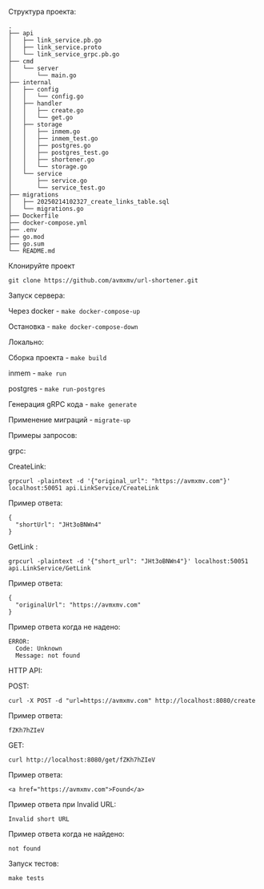 Структура проекта:

```
.
├── api
│   ├── link_service.pb.go
│   ├── link_service.proto
│   └── link_service_grpc.pb.go
├── cmd
│   └── server
│       └── main.go
├── internal
│   ├── config
│   │   └── config.go
│   ├── handler
│   │   ├── create.go
│   │   └── get.go
│   ├── storage
│   │   ├── inmem.go
│   │   ├── inmem_test.go
│   │   ├── postgres.go
│   │   ├── postgres_test.go
│   │   ├── shortener.go
│   │   └── storage.go
│   └── service
│       ├── service.go
│       └── service_test.go
├── migrations
│   ├── 20250214102327_create_links_table.sql
│   └── migrations.go
├── Dockerfile
├── docker-compose.yml
├── .env
├── go.mod
├── go.sum
└── README.md
```

Клонируйте проект

```git clone https://github.com/avmxmv/url-shortener.git```

Запуск сервера:

Через docker - ```make docker-compose-up```

Остановка - ```make docker-compose-down```

Локально:

Сборка проекта - ```make build```

inmem - ```make run```

postgres - ```make run-postgres```

Генерация gRPC кода - ```make generate```

Применение миграций - ```migrate-up```

Примеры запросов:

grpc:

CreateLink:

```
grpcurl -plaintext -d '{"original_url": "https://avmxmv.com"}' localhost:50051 api.LinkService/CreateLink
```

Пример ответа:

```
{
  "shortUrl": "JHt3oBNWn4"
}
```

GetLink :

```
grpcurl -plaintext -d '{"short_url": "JHt3oBNWn4"}' localhost:50051 api.LinkService/GetLink
```

Пример ответа:

```
{
  "originalUrl": "https://avmxmv.com"
}
```

Пример ответа когда не надено:

```
ERROR:
  Code: Unknown
  Message: not found
```

HTTP API:

POST:

```
curl -X POST -d "url=https://avmxmv.com" http://localhost:8080/create
```

Пример ответа:

```fZKh7hZIeV```

GET:

```
curl http://localhost:8080/get/fZKh7hZIeV
```

Пример ответа:

```
<a href="https://avmxmv.com">Found</a>
```

Пример ответа при Invalid URL:

```
Invalid short URL
```

Пример ответа когда не найдено:

```
not found
```

Запуск тестов:

```
make tests
```